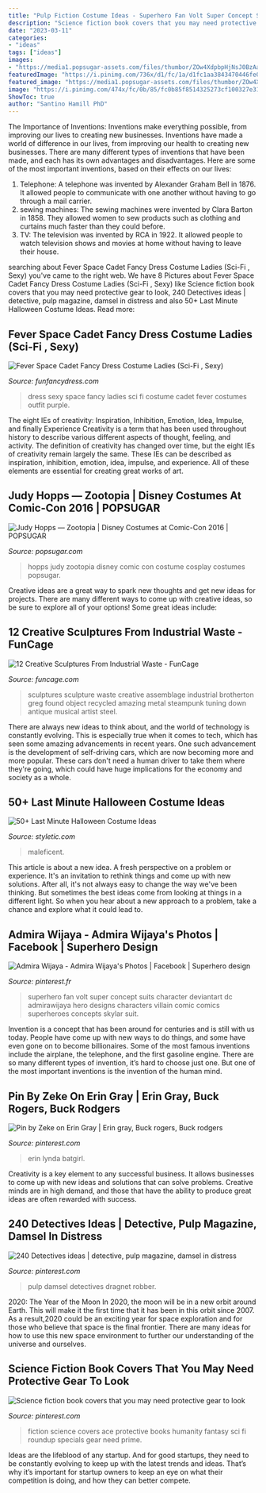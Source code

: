 ```yaml
---
title: "Pulp Fiction Costume Ideas - Superhero Fan Volt Super Concept Suits Character Deviantart Dc Admirawijaya Hero Designs Characters Villain Comic Comics Superheroes Concepts Skylar Suit"
description: "Science fiction book covers that you may need protective gear to look"
date: "2023-03-11"
categories:
- "ideas"
tags: ["ideas"]
images:
- "https://media1.popsugar-assets.com/files/thumbor/ZOw4XdpbpHjNsJ0BzAaNyvC3MbE/fit-in/728xorig/filters:format_auto-!!-:strip_icc-!!-/2016/07/29/801/n/3019466/48650711f087a363_GettyImages-578970058/i/Judy-Hopps-Zootopia.jpg"
featuredImage: "https://i.pinimg.com/736x/d1/fc/1a/d1fc1aa3843470446fe0446c9163163f.jpg"
featured_image: "https://media1.popsugar-assets.com/files/thumbor/ZOw4XdpbpHjNsJ0BzAaNyvC3MbE/fit-in/728xorig/filters:format_auto-!!-:strip_icc-!!-/2016/07/29/801/n/3019466/48650711f087a363_GettyImages-578970058/i/Judy-Hopps-Zootopia.jpg"
image: "https://i.pinimg.com/474x/fc/0b/85/fc0b85f8514325273cf100327e31dfaa--detective-magazine-covers.jpg"
ShowToc: true
author: "Santino Hamill PhD"
---
```



The Importance of Inventions: Inventions make everything possible, from improving our lives to creating new businesses.
Inventions have made a world of difference in our lives, from improving our health to creating new businesses. There are many different types of inventions that have been made, and each has its own advantages and disadvantages. Here are some of the most important inventions, based on their effects on our lives:
1. Telephone: A telephone was invented by Alexander Graham Bell in 1876. It allowed people to communicate with one another without having to go through a mail carrier. 
2. sewing machines: The sewing machines were invented by Clara Barton in 1858. They allowed women to sew products such as clothing and curtains much faster than they could before. 
3. TV: The television was invented by RCA in 1922. It allowed people to watch television shows and movies at home without having to leave their house. 

	

		
searching about Fever Space Cadet Fancy Dress Costume Ladies (Sci-Fi , Sexy) you've came to the right web. We have 8 Pictures about Fever Space Cadet Fancy Dress Costume Ladies (Sci-Fi , Sexy) like Science fiction book covers that you may need protective gear to look, 240 Detectives ideas | detective, pulp magazine, damsel in distress and also 50+ Last Minute Halloween Costume Ideas. Read more:
		
    
## Fever Space Cadet Fancy Dress Costume Ladies (Sci-Fi , Sexy)

<img loading=lazy src="https://www.funfancydress.com/media/catalog/product/cache/1/image/1200x/040ec09b1e35df139433887a97daa66f/S/M/SMF33469.jpg" onerror="this.onerror=null;this.src='https://tse3.mm.bing.net/th?id=OIP.3cfI-3Ee3eFzLcbRAcdqSwHaPp&amp;pid=15.1';" alt="Fever Space Cadet Fancy Dress Costume Ladies (Sci-Fi , Sexy)">

_Source: funfancydress.com_

>dress sexy space fancy ladies sci fi costume cadet fever costumes outfit purple. 

	

The eight IEs of creativity: Inspiration, Inhibition, Emotion, Idea, Impulse, and finally Experience
Creativity is a term that has been used throughout history to describe various different aspects of thought, feeling, and activity. The definition of creativity has changed over time, but the eight IEs of creativity remain largely the same. These IEs can be described as inspiration, inhibition, emotion, idea, impulse, and experience. All of these elements are essential for creating great works of art.

    
## Judy Hopps — Zootopia | Disney Costumes At Comic-Con 2016 | POPSUGAR

<img loading=lazy src="https://media1.popsugar-assets.com/files/thumbor/ZOw4XdpbpHjNsJ0BzAaNyvC3MbE/fit-in/728xorig/filters:format_auto-!!-:strip_icc-!!-/2016/07/29/801/n/3019466/48650711f087a363_GettyImages-578970058/i/Judy-Hopps-Zootopia.jpg" onerror="this.onerror=null;this.src='https://tse3.mm.bing.net/th?id=OIP.Qptjw5fUNxFJ8lPKtvZp1gHaLH&amp;pid=15.1';" alt="Judy Hopps — Zootopia | Disney Costumes at Comic-Con 2016 | POPSUGAR">

_Source: popsugar.com_

>hopps judy zootopia disney comic con costume cosplay costumes popsugar. 

	

Creative ideas are a great way to spark new thoughts and get new ideas for projects. There are many different ways to come up with creative ideas, so be sure to explore all of your options! Some great ideas include:

    
## 12 Creative Sculptures From Industrial Waste - FunCage

<img loading=lazy src="https://www.funcage.com/blog/wp-content/uploads/2013/10/Creative-Sculptures-From-Industrial-Waste-001-550x895.jpg" onerror="this.onerror=null;this.src='https://tse2.mm.bing.net/th?id=OIP.ukdTn0IIyyX0iHkZoNHV-gHaMD&amp;pid=15.1';" alt="12 Creative Sculptures From Industrial Waste - FunCage">

_Source: funcage.com_

>sculptures sculpture waste creative assemblage industrial brotherton greg found object recycled amazing metal steampunk tuning down antique musical artist steel. 

	

There are always new ideas to think about, and the world of technology is constantly evolving. This is especially true when it comes to tech, which has seen some amazing advancements in recent years. One such advancement is the development of self-driving cars, which are now becoming more and more popular. These cars don't need a human driver to take them where they're going, which could have huge implications for the economy and society as a whole.

    
## 50+ Last Minute Halloween Costume Ideas

<img loading=lazy src="https://styletic.com/wp-content/uploads/2016/10/last-minute-halloween-costumes/32-33-last-minute-halloween-costume-ideas.jpg" onerror="this.onerror=null;this.src='https://tse1.mm.bing.net/th?id=OIP.CCb8rHUJ5R9hjPl5mh1b4AHaUu&amp;pid=15.1';" alt="50+ Last Minute Halloween Costume Ideas">

_Source: styletic.com_

>maleficent. 

	

This article is about a new idea. A fresh perspective on a problem or experience. It's an invitation to rethink things and come up with new solutions. After all, it's not always easy to change the way we've been thinking. But sometimes the best ideas come from looking at things in a different light. So when you hear about a new approach to a problem, take a chance and explore what it could lead to.

    
## Admira Wijaya - Admira Wijaya&#039;s Photos | Facebook | Superhero Design

<img loading=lazy src="https://i.pinimg.com/736x/94/f0/ec/94f0ec3805f7e8cdc35e41448094cb76--superhero-design-superhero-ideas.jpg" onerror="this.onerror=null;this.src='https://tse1.mm.bing.net/th?id=OIP.6TLi-F9PxF0r2Xj9uXOTKwHaKe&amp;pid=15.1';" alt="Admira Wijaya - Admira Wijaya&#039;s Photos | Facebook | Superhero design">

_Source: pinterest.fr_

>superhero fan volt super concept suits character deviantart dc admirawijaya hero designs characters villain comic comics superheroes concepts skylar suit. 

	

Invention is a concept that has been around for centuries and is still with us today. People have come up with new ways to do things, and some have even gone on to become billionaires. Some of the most famous inventions include the airplane, the telephone, and the first gasoline engine. There are so many different types of invention, it’s hard to choose just one. But one of the most important inventions is the invention of the human mind.

    
## Pin By Zeke On Erin Gray | Erin Gray, Buck Rogers, Buck Rodgers

<img loading=lazy src="https://i.pinimg.com/736x/d1/fc/1a/d1fc1aa3843470446fe0446c9163163f.jpg" onerror="this.onerror=null;this.src='https://tse1.mm.bing.net/th?id=OIP.sN7TIf7k5z8j2UKhaW704gAAAA&amp;pid=15.1';" alt="Pin by Zeke on Erin Gray | Erin gray, Buck rogers, Buck rodgers">

_Source: pinterest.com_

>erin lynda batgirl. 

	

Creativity is a key element to any successful business. It allows businesses to come up with new ideas and solutions that can solve problems. Creative minds are in high demand, and those that have the ability to produce great ideas are often rewarded with success.

    
## 240 Detectives Ideas | Detective, Pulp Magazine, Damsel In Distress

<img loading=lazy src="https://i.pinimg.com/474x/fc/0b/85/fc0b85f8514325273cf100327e31dfaa--detective-magazine-covers.jpg" onerror="this.onerror=null;this.src='https://tse1.mm.bing.net/th?id=OIP.32q4WUZwrMT7HfRTzKfUqgAAAA&amp;pid=15.1';" alt="240 Detectives ideas | detective, pulp magazine, damsel in distress">

_Source: pinterest.com_

>pulp damsel detectives dragnet robber. 

	

2020: The Year of the Moon
In 2020, the moon will be in a new orbit around Earth. This will make it the first time that it has been in this orbit since 2007. As a result,2020 could be an exciting year for space exploration and for those who believe that space is the final frontier. There are many ideas for how to use this new space environment to further our understanding of the universe and ourselves.

    
## Science Fiction Book Covers That You May Need Protective Gear To Look

<img loading=lazy src="https://i.pinimg.com/736x/ba/40/00/ba4000cfd29216024d0ba271a4b29a45--science-fiction-books-pulp-fiction.jpg" onerror="this.onerror=null;this.src='https://tse4.mm.bing.net/th?id=OIP.lmjkCtEgHbqslTxcnkTUaAHaMh&amp;pid=15.1';" alt="Science fiction book covers that you may need protective gear to look">

_Source: pinterest.com_

>fiction science covers ace protective books humanity fantasy sci fi roundup specials gear need prime. 

	

Ideas are the lifeblood of any startup. And for good startups, they need to be constantly evolving to keep up with the latest trends and ideas. That’s why it’s important for startup owners to keep an eye on what their competition is doing, and how they can better compete.

